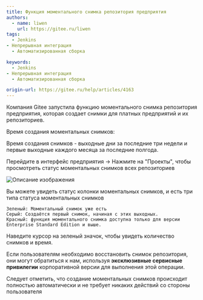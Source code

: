 ```yaml
---
title: Функция моментального снимка репозитория предприятия
authors:
  - name: liwen
    url: https://gitee.ru/liwen
tags:
  - Jenkins
- Непрерывная интеграция
  - Автоматизированная сборка

keywords:
  - Jenkins
- Непрерывная интеграция
  - Автоматизированная сборка

origin-url: https://gitee.ru/help/articles/4163
---
```




Компания Gitee запустила функцию моментального снимка репозитория предприятия, которая создает снимки для платных предприятий и их репозиториев.

Время создания моментальных снимков:

Время создания снимков - выходные дни за последние три недели и первые выходные каждого месяца за последние полгода.

Перейдите в интерфейс предприятия -> Нажмите на "Проекты", чтобы просмотреть статус моментальных снимков всех репозиториев

![Описание изображения](https://images.gitee.ru/uploads/images/2020/0309/110342_82472377_5370906.png )

Вы можете увидеть статус колонки моментальных снимков, и есть три типа статуса моментальных снимков

    Зеленый: Моментальный снимок уже есть
    Серый: Создаётся первый снимок, начиная с этих выходных.
    Красный: функция моментального снимка доступна только для версии Enterprise Standard Edition и выше.

Наведите курсор на зеленый значок, чтобы увидеть количество снимков и время.

Если пользователям необходимо восстановить снимок репозитория, они могут обратиться к нам, используя **эксклюзивные сервисные привилегии** корпоративной версии для выполнения этой операции.

Следует отметить, что создание моментальных снимков происходит полностью автоматически и не требует никаких действий со стороны пользователя